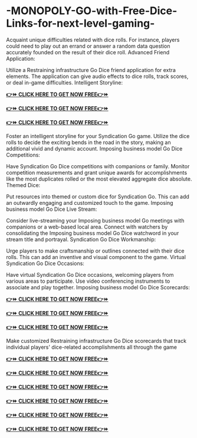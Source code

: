 # -MONOPOLY-GO-with-Free-Dice-Links-for-next-level-gaming-

Acquaint unique difficulties related with dice rolls. For instance, players could need to play out an errand or answer a random data question accurately founded on the result of their dice roll. Advanced Friend Application:

Utilize a Restraining infrastructure Go Dice friend application for extra elements. The application can give audio effects to dice rolls, track scores, or deal in-game difficulties. Intelligent Storyline:

**[👉⏩ CLICK HERE TO GET NOW FREE👉⏩ ](https://tinyurl.com/jlegashrgknnmrbestofferr1)**

**[👉⏩ CLICK HERE TO GET NOW FREE👉⏩ ](https://tinyurl.com/jlegashrgknnmrbestofferr1)**

**[👉⏩ CLICK HERE TO GET NOW FREE👉⏩ ](https://tinyurl.com/jlegashrgknnmrbestofferr1)**


Foster an intelligent storyline for your Syndication Go game. Utilize the dice rolls to decide the exciting bends in the road in the story, making an additional vivid and dynamic account. Imposing business model Go Dice Competitions:

Have Syndication Go Dice competitions with companions or family. Monitor competition measurements and grant unique awards for accomplishments like the most duplicates rolled or the most elevated aggregate dice absolute. Themed Dice:

Put resources into themed or custom dice for Syndication Go. This can add an outwardly engaging and customized touch to the game. Imposing business model Go Dice Live Stream:

Consider live-streaming your Imposing business model Go meetings with companions or a web-based local area. Connect with watchers by consolidating the Imposing business model Go Dice watchword in your stream title and portrayal. Syndication Go Dice Workmanship:

Urge players to make craftsmanship or outlines connected with their dice rolls. This can add an inventive and visual component to the game. Virtual Syndication Go Dice Occasions:

Have virtual Syndication Go Dice occasions, welcoming players from various areas to participate. Use video conferencing instruments to associate and play together. Imposing business model Go Dice Scorecards:

**[👉⏩ CLICK HERE TO GET NOW FREE👉⏩ ](https://tinyurl.com/jlegashrgknnmrbestofferr1)**

**[👉⏩ CLICK HERE TO GET NOW FREE👉⏩ ](https://tinyurl.com/jlegashrgknnmrbestofferr1)**

**[👉⏩ CLICK HERE TO GET NOW FREE👉⏩ ](https://tinyurl.com/jlegashrgknnmrbestofferr1)**

Make customized Restraining infrastructure Go Dice scorecards that track individual players' dice-related accomplishments all through the game





**[👉⏩ CLICK HERE TO GET NOW FREE👉⏩ ](https://tinyurl.com/jlegashrgknnmrbestofferr1)**

**[👉⏩ CLICK HERE TO GET NOW FREE👉⏩ ](https://tinyurl.com/jlegashrgknnmrbestofferr1)**

**[👉⏩ CLICK HERE TO GET NOW FREE👉⏩ ](https://tinyurl.com/jlegashrgknnmrbestofferr1)**




**[👉⏩ CLICK HERE TO GET NOW FREE👉⏩ ](https://tinyurl.com/jlegashrgknnmrbestofferr1)**

**[👉⏩ CLICK HERE TO GET NOW FREE👉⏩ ](https://tinyurl.com/jlegashrgknnmrbestofferr1)**

**[👉⏩ CLICK HERE TO GET NOW FREE👉⏩ ](https://tinyurl.com/jlegashrgknnmrbestofferr1)**
